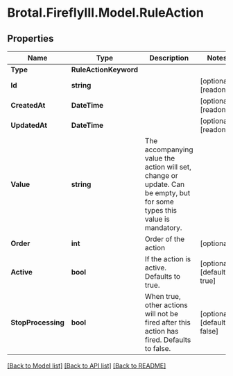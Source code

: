 # Brotal.FireflyIII.Model.RuleAction

## Properties

Name | Type | Description | Notes
------------ | ------------- | ------------- | -------------
**Type** | **RuleActionKeyword** |  | 
**Id** | **string** |  | [optional] [readonly] 
**CreatedAt** | **DateTime** |  | [optional] [readonly] 
**UpdatedAt** | **DateTime** |  | [optional] [readonly] 
**Value** | **string** | The accompanying value the action will set, change or update. Can be empty, but for some types this value is mandatory. | 
**Order** | **int** | Order of the action | [optional] 
**Active** | **bool** | If the action is active. Defaults to true. | [optional] [default to true]
**StopProcessing** | **bool** | When true, other actions will not be fired after this action has fired. Defaults to false. | [optional] [default to false]

[[Back to Model list]](../../README.md#documentation-for-models) [[Back to API list]](../../README.md#documentation-for-api-endpoints) [[Back to README]](../../README.md)

